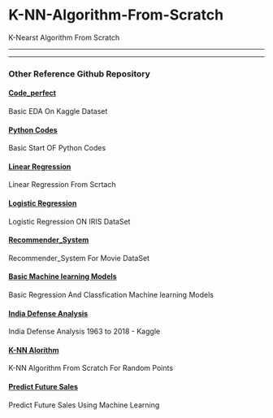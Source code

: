 # K-NN-Algorithm-From-Scratch
 K-Nearst Algorithm From Scratch



---
---
### Other Reference Github Repository

#### [Code_perfect](https://codeperfectplus.github.io/codes_perfect/)
Basic EDA On Kaggle Dataset
#### [Python Codes](https://codeperfectplus.github.io/python-codes/)
Basic Start OF Python Codes
#### [Linear Regression](https://codeperfectplus.github.io/LinearRegression_from_Scratch/)
Linear Regression From Scrtach
#### [Logistic Regression](https://codeperfectplus.github.io/Logistic-Regression-From-Scratch-on-IRIS-Dataset/)
Logistic Regression ON IRIS DataSet
#### [Recommender_System](https://codeperfectplus.github.io/Recommender-Systems-Test/)
Recommender_System For Movie DataSet
#### [Basic Machine learning Models](https://codeperfectplus.github.io/Basic-Machine-Learning-Models/)
Basic Regression And Classfication Machine learning Models
#### [India Defense Analysis](https://codeperfectplus.github.io/Military-Expend-1963-to-2018-India-compare-to-world/)
India Defense Analysis 1963 to 2018 - Kaggle
#### [K-NN Alorithm](https://codeperfectplus.github.io/K-NN-Algorithm-From-Scratch/)
K-NN Algorithm From Scratch For Random Points
#### [Predict Future Sales](https://codeperfectplus.github.io/competitive_data_science_predict_future_sales/)
Predict Future Sales Using Machine Learning
